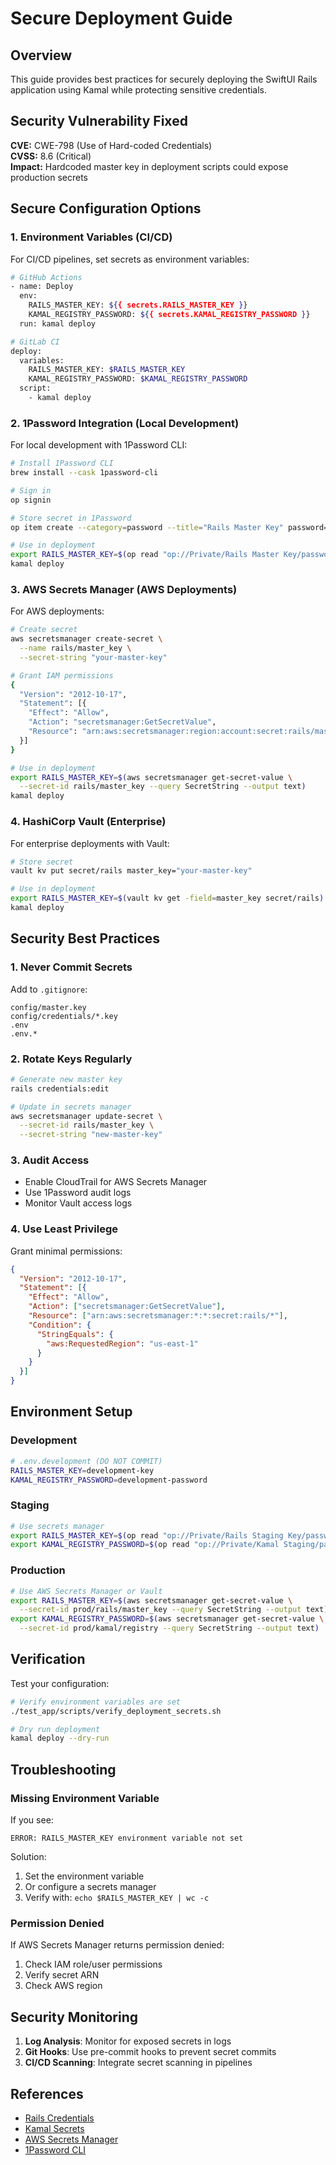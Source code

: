 # Secure Deployment Guide

## Overview

This guide provides best practices for securely deploying the SwiftUI Rails application using Kamal while protecting sensitive credentials.

## Security Vulnerability Fixed

**CVE:** CWE-798 (Use of Hard-coded Credentials)  
**CVSS:** 8.6 (Critical)  
**Impact:** Hardcoded master key in deployment scripts could expose production secrets

## Secure Configuration Options

### 1. Environment Variables (CI/CD)

For CI/CD pipelines, set secrets as environment variables:

```bash
# GitHub Actions
- name: Deploy
  env:
    RAILS_MASTER_KEY: ${{ secrets.RAILS_MASTER_KEY }}
    KAMAL_REGISTRY_PASSWORD: ${{ secrets.KAMAL_REGISTRY_PASSWORD }}
  run: kamal deploy

# GitLab CI
deploy:
  variables:
    RAILS_MASTER_KEY: $RAILS_MASTER_KEY
    KAMAL_REGISTRY_PASSWORD: $KAMAL_REGISTRY_PASSWORD
  script:
    - kamal deploy
```

### 2. 1Password Integration (Local Development)

For local development with 1Password CLI:

```bash
# Install 1Password CLI
brew install --cask 1password-cli

# Sign in
op signin

# Store secret in 1Password
op item create --category=password --title="Rails Master Key" password="your-master-key"

# Use in deployment
export RAILS_MASTER_KEY=$(op read "op://Private/Rails Master Key/password")
kamal deploy
```

### 3. AWS Secrets Manager (AWS Deployments)

For AWS deployments:

```bash
# Create secret
aws secretsmanager create-secret \
  --name rails/master_key \
  --secret-string "your-master-key"

# Grant IAM permissions
{
  "Version": "2012-10-17",
  "Statement": [{
    "Effect": "Allow",
    "Action": "secretsmanager:GetSecretValue",
    "Resource": "arn:aws:secretsmanager:region:account:secret:rails/master_key-*"
  }]
}

# Use in deployment
export RAILS_MASTER_KEY=$(aws secretsmanager get-secret-value \
  --secret-id rails/master_key --query SecretString --output text)
kamal deploy
```

### 4. HashiCorp Vault (Enterprise)

For enterprise deployments with Vault:

```bash
# Store secret
vault kv put secret/rails master_key="your-master-key"

# Use in deployment
export RAILS_MASTER_KEY=$(vault kv get -field=master_key secret/rails)
kamal deploy
```

## Security Best Practices

### 1. Never Commit Secrets

Add to `.gitignore`:
```
config/master.key
config/credentials/*.key
.env
.env.*
```

### 2. Rotate Keys Regularly

```bash
# Generate new master key
rails credentials:edit

# Update in secrets manager
aws secretsmanager update-secret \
  --secret-id rails/master_key \
  --secret-string "new-master-key"
```

### 3. Audit Access

- Enable CloudTrail for AWS Secrets Manager
- Use 1Password audit logs
- Monitor Vault access logs

### 4. Use Least Privilege

Grant minimal permissions:
```json
{
  "Version": "2012-10-17",
  "Statement": [{
    "Effect": "Allow",
    "Action": ["secretsmanager:GetSecretValue"],
    "Resource": ["arn:aws:secretsmanager:*:*:secret:rails/*"],
    "Condition": {
      "StringEquals": {
        "aws:RequestedRegion": "us-east-1"
      }
    }
  }]
}
```

## Environment Setup

### Development

```bash
# .env.development (DO NOT COMMIT)
RAILS_MASTER_KEY=development-key
KAMAL_REGISTRY_PASSWORD=development-password
```

### Staging

```bash
# Use secrets manager
export RAILS_MASTER_KEY=$(op read "op://Private/Rails Staging Key/password")
export KAMAL_REGISTRY_PASSWORD=$(op read "op://Private/Kamal Staging/password")
```

### Production

```bash
# Use AWS Secrets Manager or Vault
export RAILS_MASTER_KEY=$(aws secretsmanager get-secret-value \
  --secret-id prod/rails/master_key --query SecretString --output text)
export KAMAL_REGISTRY_PASSWORD=$(aws secretsmanager get-secret-value \
  --secret-id prod/kamal/registry --query SecretString --output text)
```

## Verification

Test your configuration:

```bash
# Verify environment variables are set
./test_app/scripts/verify_deployment_secrets.sh

# Dry run deployment
kamal deploy --dry-run
```

## Troubleshooting

### Missing Environment Variable

If you see:
```
ERROR: RAILS_MASTER_KEY environment variable not set
```

Solution:
1. Set the environment variable
2. Or configure a secrets manager
3. Verify with: `echo $RAILS_MASTER_KEY | wc -c`

### Permission Denied

If AWS Secrets Manager returns permission denied:
1. Check IAM role/user permissions
2. Verify secret ARN
3. Check AWS region

## Security Monitoring

1. **Log Analysis**: Monitor for exposed secrets in logs
2. **Git Hooks**: Use pre-commit hooks to prevent secret commits
3. **CI/CD Scanning**: Integrate secret scanning in pipelines

## References

- [Rails Credentials](https://guides.rubyonrails.org/security.html#custom-credentials)
- [Kamal Secrets](https://kamal-deploy.org/docs/configuration/secrets/)
- [AWS Secrets Manager](https://docs.aws.amazon.com/secretsmanager/)
- [1Password CLI](https://developer.1password.com/docs/cli/)